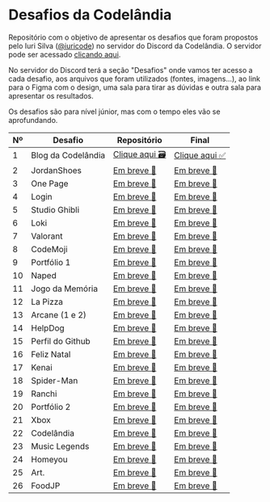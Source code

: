 # Desafios da Codelândia

Repositório com o objetivo de apresentar os desafios que foram propostos pelo Iuri Silva (<a href="https://www.instagram.com/iuricode/">@iuricode</a>) no servidor do Discord da Codelândia. O servidor pode ser acessado <a href="https://discord.com/invite/QevDJqCzaY">clicando aqui</a>.

No servidor do Discord terá a seção "Desafios" onde vamos ter acesso a cada desafio, aos arquivos que foram utilizados (fontes, imagens...), ao link para o Figma com o design, uma sala para tirar as dúvidas e outra sala para apresentar os resultados.

Os desafios são para nível júnior, mas com o tempo eles vão se aprofundando.

| Nº| Desafio                | Repositório                   | Final                         |
|---|----------------------- | ----------------------------- | ----------------------------- |
| 1 | Blog da Codelândia     | <a href="https://github.com/eaecamarano/Desafios_da_Codelandia/tree/main/Desafio%201%20-%20Blog%20da%20Codel%C3%A2ndia">Clique aqui 🗃</a> | <a href="https://blog-da-codelandia.vercel.app/">Clique aqui ✅</a> |
| 2 | JordanShoes            | <a href="">Em breve 🚧</a> | <a href="">Em breve 🚧</a> |
| 3 | One Page               | <a href="">Em breve 🚧</a> | <a href="">Em breve 🚧</a> |
| 4 | Login                  | <a href="">Em breve 🚧</a> | <a href="">Em breve 🚧</a> |
| 5 | Studio Ghibli          | <a href="">Em breve 🚧</a> | <a href="">Em breve 🚧</a> |
| 6 | Loki                   | <a href="">Em breve 🚧</a> | <a href="">Em breve 🚧</a> |
| 7 | Valorant               | <a href="">Em breve 🚧</a> | <a href="">Em breve 🚧</a> |
| 8 | CodeMoji               | <a href="">Em breve 🚧</a> | <a href="">Em breve 🚧</a> |
| 9 | Portfólio 1            | <a href="">Em breve 🚧</a> | <a href="">Em breve 🚧</a> |
| 10 | Naped                 | <a href="">Em breve 🚧</a> | <a href="">Em breve 🚧</a> |
| 11 | Jogo da Memória       | <a href="">Em breve 🚧</a> | <a href="">Em breve 🚧</a> |
| 12 | La Pizza              | <a href="">Em breve 🚧</a> | <a href="">Em breve 🚧</a> |
| 13 | Arcane (1 e 2)        | <a href="">Em breve 🚧</a> | <a href="">Em breve 🚧</a> |
| 14 | HelpDog               | <a href="">Em breve 🚧</a> | <a href="">Em breve 🚧</a> |
| 15 | Perfil do Github      | <a href="">Em breve 🚧</a> | <a href="">Em breve 🚧</a> |
| 16 | Feliz Natal           | <a href="">Em breve 🚧</a> | <a href="">Em breve 🚧</a> |
| 17 | Kenai                 | <a href="">Em breve 🚧</a> | <a href="">Em breve 🚧</a> |
| 18 | Spider-Man            | <a href="">Em breve 🚧</a> | <a href="">Em breve 🚧</a> |
| 19 | Ranchi                | <a href="">Em breve 🚧</a> | <a href="">Em breve 🚧</a> |
| 20 | Portfólio 2           | <a href="">Em breve 🚧</a> | <a href="">Em breve 🚧</a> |
| 21 | Xbox                  | <a href="">Em breve 🚧</a> | <a href="">Em breve 🚧</a> |
| 22 | Codelândia            | <a href="">Em breve 🚧</a> | <a href="">Em breve 🚧</a> |
| 23 | Music Legends         | <a href="">Em breve 🚧</a> | <a href="">Em breve 🚧</a> |
| 24 | Homeyou               | <a href="">Em breve 🚧</a> | <a href="">Em breve 🚧</a> |
| 25 | Art.                  | <a href="">Em breve 🚧</a> | <a href="">Em breve 🚧</a> |
| 26 | FoodJP                | <a href="">Em breve 🚧</a> | <a href="">Em breve 🚧</a> |
